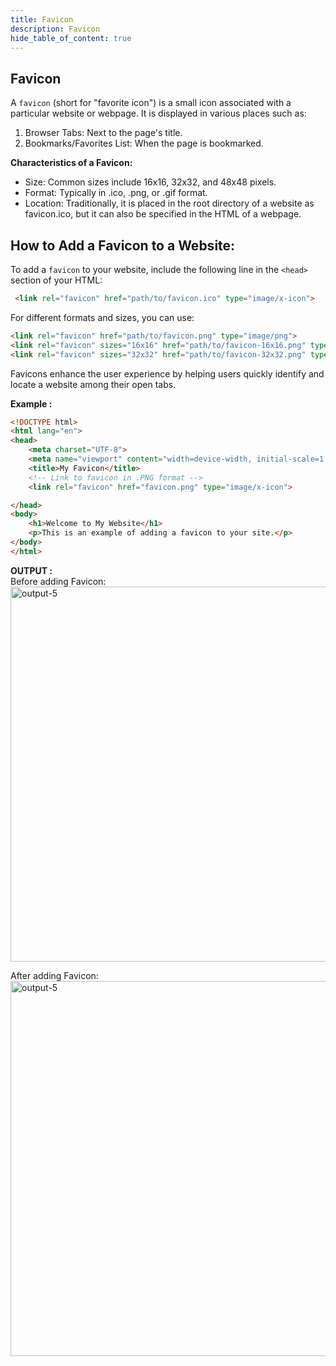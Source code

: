 ```yaml
---
title: Favicon
description: Favicon
hide_table_of_content: true
---
```


## Favicon  
A `favicon` (short for "favorite icon") is a small icon associated with a particular website or webpage. It is displayed in various places such as:
1. Browser Tabs: Next to the page's title.  
2. Bookmarks/Favorites List: When the page is bookmarked.  

**Characteristics of a Favicon:**  
* Size: Common sizes include 16x16, 32x32, and 48x48 pixels.  
* Format: Typically in .ico, .png, or .gif format.  
* Location: Traditionally, it is placed in the root directory of a website as favicon.ico, but it can also be specified in the HTML of a webpage.  

## How to Add a Favicon to a Website:  
To add a `favicon` to your website, include the following line in the `<head> `section of your HTML:  
```html
 <link rel="favicon" href="path/to/favicon.ico" type="image/x-icon">
``` 
For different formats and sizes, you can use:
```html
<link rel="favicon" href="path/to/favicon.png" type="image/png">
<link rel="favicon" sizes="16x16" href="path/to/favicon-16x16.png" type="image/png">
<link rel="favicon" sizes="32x32" href="path/to/favicon-32x32.png" type="image/png">
```

Favicons enhance the user experience by helping users quickly identify and locate a website among their open tabs.

**Example :**

```html 
<!DOCTYPE html>
<html lang="en">
<head>
    <meta charset="UTF-8">
    <meta name="viewport" content="width=device-width, initial-scale=1.0">
    <title>My Favicon</title>
    <!-- Link to favicon in .PNG format -->
    <link rel="favicon" href="favicon.png" type="image/x-icon">

</head>
<body>
    <h1>Welcome to My Website</h1>
    <p>This is an example of adding a favicon to your site.</p>
</body>
</html>
```

**OUTPUT :**  
Before adding Favicon:
<img src="/css/14/output-1.png" alt="output-5" width="600px"/>

After adding Favicon:
<img src="/css/14/output-2.png" alt="output-5" width="600px"/>

